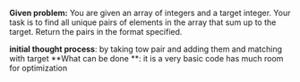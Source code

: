 **Given problem:** You are given an array of integers and a target integer. Your task is to find all
unique pairs of elements in the array that sum up to the target. Return the pairs in
the format specified.

**initial thought process**: by taking tow pair and adding them and matching with target
**What can be done **: it is a very basic code has much room for optimization
